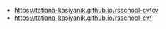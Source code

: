 * https://tatiana-kasiyanik.github.io/rsschool-cv/cv
* https://tatiana-kasiyanik.github.io/rsschool-cv/